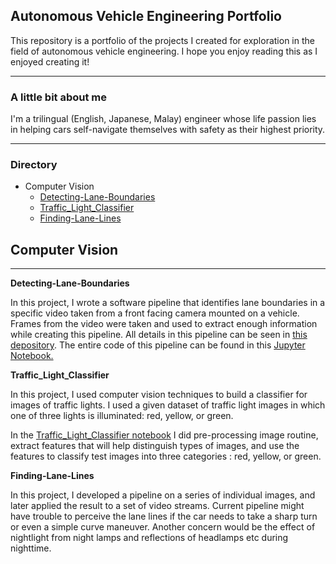 ## Autonomous Vehicle Engineering Portfolio 

This repository is a portfolio of the projects I created for exploration in the field of autonomous vehicle engineering. 
I hope you enjoy reading this as I enjoyed creating it! 

-------------------------------------------------------------------------------------------------------------------------------------------------------------
### A little bit about me
I'm a trilingual (English, Japanese, Malay) engineer whose life passion lies in helping cars self-navigate themselves with safety as their highest priority.

-------------------------------------------------------------------------------------------------------------------------------------------------------------

### Directory

* Computer Vision 
  * [Detecting-Lane-Boundaries ](https://github.com/Arina-W/arina-w.github.io/edit/master/README.md#Detecting-Lane-Boundaries)
  * [Traffic_Light_Classifier](https://github.com/Arina-W/arina-w.github.io/edit/master/README.md#Traffic_Light_Classifier)
  * [Finding-Lane-Lines](https://github.com/Arina-W/arina-w.github.io/edit/master/README.md#Finding-Lane-Lines)

## Computer Vision 
---
**Detecting-Lane-Boundaries**

In this project, I wrote a software pipeline that identifies lane boundaries in a specific video taken from a front facing camera mounted on a vehicle. Frames from the video were taken and used to extract enough information while creating this pipeline. All details in this pipeline can be seen in [this depository](https://github.com/Arina-W/Detecting-Lane-Boundaries). The entire code of this pipeline can be found in this [Jupyter Notebook.](http://localhost:8889/notebooks/PycharmProjects/P2/CarND-Advanced-Lane-Lines-master/AdvancedLaneFinding.ipynb)

**Traffic_Light_Classifier**

In this project, I used computer vision techniques to build a classifier for images of traffic lights.
I used a given dataset of traffic light images in which one of three lights is illuminated: red, yellow, or green.

In the [Traffic_Light_Classifier notebook](https://github.com/Arina-W/Traffic_Light_Classifier/blob/master/Traffic_Light_Classifier.ipynb) I did
pre-processing image routine, extract features that will help distinguish types of images, and use the features to classify test images into three 
categories : red, yellow, or green. 

**Finding-Lane-Lines**

In this project, I developed a pipeline on a series of individual images, and later applied the result to a set of video streams.
Current pipeline might have trouble to perceive the lane lines if the car needs to take a sharp turn
or even a simple curve maneuver. Another concern would be the effect of nightlight from night lamps and reflections of headlamps etc
during nighttime.
